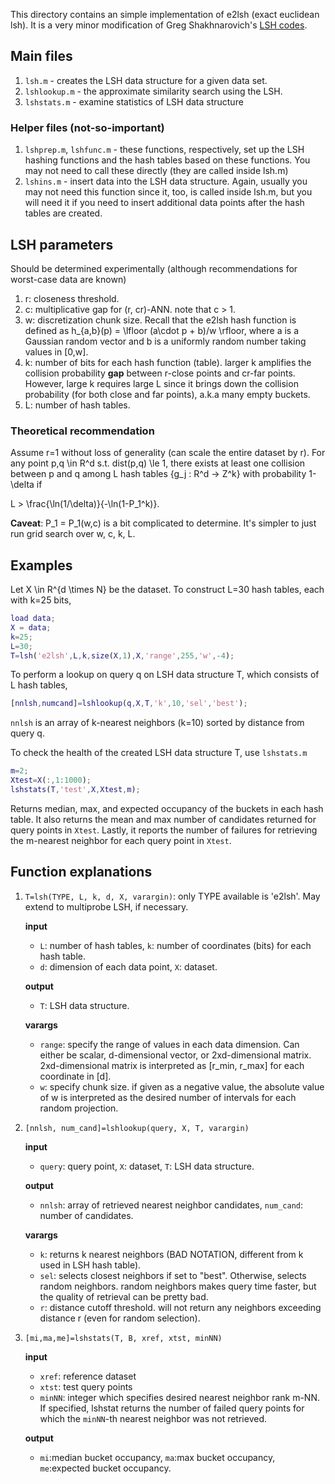 This directory contains an simple implementation of e2lsh (exact euclidean lsh). It is a very minor modification of Greg Shakhnarovich's [LSH codes](https://ttic.uchicago.edu/~gregory/download.html).

## Main files

1. `lsh.m` - creates the LSH data structure for a given data set.
2. `lshlookup.m` - the approximate similarity search using the LSH. 
3. `lshstats.m` - examine statistics of LSH data structure

### Helper files (not-so-important)

1. `lshprep.m`, `lshfunc.m` - these functions, respectively, set up the LSH hashing functions and the hash tables based on these functions. You may not need to call these directly (they are called inside lsh.m)
2. `lshins.m` - insert data into the LSH data structure. Again, usually you may not need this function since it, too, is called inside lsh.m, but you will need it if you need to insert additional data points after the hash tables are created.

## LSH parameters

Should be determined experimentally (although recommendations for worst-case data are known)

1. r: closeness threshold.
2. c: multiplicative gap for (r, cr)-ANN. note that c > 1.
3. w: discretization chunk size. Recall that the e2lsh hash function is defined as h_{a,b}(p) = \lfloor (a\cdot p + b)/w \rfloor​, where a is a Gaussian random vector and b is a uniformly random number taking values in [0,w]​.
4. k: number of bits for each hash function (table). larger k amplifies the collision probability **gap** between r-close points and cr-far points. However, large k requires large L since it brings down the collision probability (for both close and far points), a.k.a many empty buckets.
5. L: number of hash tables.

### Theoretical recommendation

Assume r=1​ without loss of generality (can scale the entire dataset by r). For any point p,q \in R^d s.t. dist(p,q) \le 1, there exists at least one collision between p​ and q among L hash tables {g_j : R^d -> Z^k\} with probability 1-\delta if

L > \frac{\ln(1/\delta)}{-\ln(1-P_1^k)}.

**Caveat**: P_1 = P_1(w,c)​ is a bit complicated to determine. It's simpler to just run grid search over w, c, k, L.

## Examples

Let X \in R^{d \times N}​ be the dataset. To construct L=30 hash tables, each with k=25 bits,

```matlab
load data;
X = data;
k=25;
L=30;
T=lsh('e2lsh',L,k,size(X,1),X,'range',255,'w',-4);
```

To perform a lookup on query q on LSH data structure T, which consists of L hash tables,

```matlab
[nnlsh,numcand]=lshlookup(q,X,T,'k',10,'sel','best');
```

`nnlsh` is an array of k​-nearest neighbors (k=10) sorted by distance from query q.

To check the health of the created LSH data structure T, use `lshstats.m`

```matlab
m=2;
Xtest=X(:,1:1000);
lshstats(T,'test',X,Xtest,m);
```

Returns median, max, and expected occupancy of the buckets in each hash table. It also returns the mean and max number of candidates returned for query points in `Xtest`. Lastly, it reports the number of failures for retrieving the m-nearest neighbor for each query point in `Xtest`.

## Function explanations

1. `T=lsh(TYPE, L, k, d, X, varargin)`: only TYPE available is 'e2lsh'. May extend to multiprobe LSH, if necessary.

   **input**

   - `L`: number of hash tables, `k`: number of coordinates (bits) for each hash table.
   - `d`: dimension of each data point, `X`: dataset.

   **output**

   - `T`: LSH data structure.

   **varargs**

   - `range`: specify the range of values in each data dimension. Can either be scalar, d-dimensional vector, or 2xd-dimensional matrix. 2xd-dimensional matrix is interpreted as [r_min, r_max] for each coordinate in [d].
   - `w`: specify chunk size. if given as a negative value, the absolute value of w is interpreted as the desired number of intervals for each random projection.

2. `[nnlsh, num_cand]=lshlookup(query, X, T, varargin)`

   **input**

   - `query`: query point, `X`: dataset, `T`: LSH data structure.

   **output**

   - `nnlsh`: array of retrieved nearest neighbor candidates, `num_cand`: number of candidates.

   **varargs**

   - `k`: returns k​ nearest neighbors (BAD NOTATION, different from k used in LSH hash table).
   - `sel`: selects closest neighbors if set to "best". Otherwise, selects random neighbors. random neighbors makes query time faster, but the quality of retrieval can be pretty bad.
   - `r`: distance cutoff threshold. will not return any neighbors exceeding distance r (even for random selection).

3. `[mi,ma,me]=lshstats(T, B, xref, xtst, minNN)`

   **input**

   - `xref`: reference dataset
   - `xtst`: test query points
   - `minNN`: integer which specifies desired nearest neighbor rank m-NN. If specified, lshstat returns the number of failed query points for which the `minNN`-th nearest neighbor was not retrieved.

   **output**

   - `mi`:median bucket occupancy, `ma`:max bucket occupancy, `me`:expected bucket occupancy.